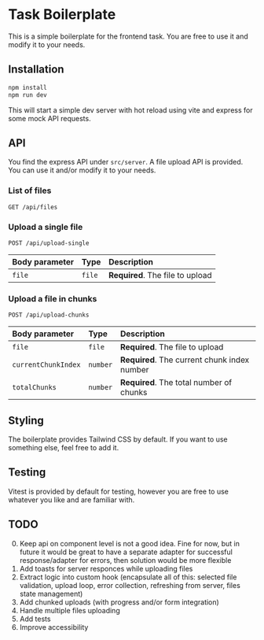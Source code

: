 # Task Boilerplate

This is a simple boilerplate for the frontend task. You are free to use it and modify it to your needs.

## Installation

```bash
npm install
npm run dev
```

This will start a simple dev server with hot reload using vite and express for some mock API requests.

## API

You find the express API under `src/server`. A file upload API is provided. You can use it and/or modify it to your needs.

### List of files

```http
GET /api/files
```

### Upload a single file

```http
POST /api/upload-single
```

| Body parameter | Type   | Description                      |
| :------------- | :----- | :------------------------------- |
| `file`         | `file` | **Required**. The file to upload |

### Upload a file in chunks

```http
POST /api/upload-chunks
```

| Body parameter      | Type     | Description                                  |
| :------------------ | :------- | :------------------------------------------- |
| `file`              | `file`   | **Required**. The file to upload             |
| `currentChunkIndex` | `number` | **Required**. The current chunk index number |
| `totalChunks`       | `number` | **Required**. The total number of chunks     |

## Styling

The boilerplate provides Tailwind CSS by default. If you want to use something else, feel free to add it.

## Testing

Vitest is provided by default for testing, however you are free to use whatever you like and are familiar with.

## TODO

0. Keep api on component level is not a good idea. Fine for now, but in future it would be great to have a separate adapter for successful response/adapter for errors, then solution would be more flexible
1. Add toasts for server responces while uploading files
2. Extract logic into custom hook (encapsulate all of this: selected file validation, upload loop, error collection, refreshing from server, files state management)
3. Add chunked uploads (with progress and/or form integration)
4. Handle multiple files uploading
5. Add tests
6. Improve accessibility
